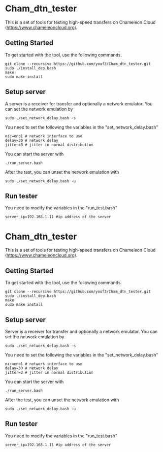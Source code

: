 # Cham_dtn_tester

This is a set of tools for testing high-speed transfers on Chameleon Cloud (https://www.chameleoncloud.org).

## Getting Started

To get started with the tool, use the following commands.

```
git clone --recursive https://github.com/youf3/Cham_dtn_tester.git
sudo ./install_dep.bash
make
sudo make install
```

## Setup server

A server is a receiver for transfer and optionally a network emulator.
You can set the network emulation by
```
sudo ./set_network_delay.bash -s
```

You need to set the following the variables in the "set_network_delay.bash"
```
nic=eno1 # network interface to use
delay=30 # network delay
jitter=3 # jitter in normal distribution
```

You can start the server with
```
./run_server.bash
```

After the test, you can unset the network emulation with

```
sudo ./set_network_delay.bash -u
```

## Run tester
You need to modify the variables in the "run_test.bash"
```
server_ip=192.168.1.11 #ip address of the server
```

# Cham_dtn_tester

This is a set of tools for testing high-speed transfers on Chameleon Cloud (https://www.chameleoncloud.org).

## Getting Started

To get started with the tool, use the following commands.

```
git clone --recursive https://github.com/youf3/Cham_dtn_tester.git
sudo ./install_dep.bash
make
sudo make install
```

## Setup server

Server is a receiver for transfer and optionally a network emulator.
You can set the network emulation by
```
sudo ./set_network_delay.bash -s
```

You need to set the following the variables in the "set_network_delay.bash"
```
nic=eno1 # network interface to use
delay=30 # network delay
jitter=3 # jitter in normal distribution
```

You can start the server with
```
./run_server.bash
```

After the test, you can unset the network emulation with

```
sudo ./set_network_delay.bash -u
```

## Run tester
You need to modify the variables in the "run_test.bash"
```
server_ip=192.168.1.11 #ip address of the server
```

